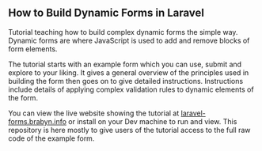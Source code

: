
## How to Build Dynamic Forms in Laravel

Tutorial teaching how to build complex dynamic forms the simple way. Dynamic forms are where JavaScript
is used to add and remove blocks of form elements.

The tutorial starts with an example form which you can use, submit and explore to your liking. It gives a 
general overview of the principles used in building the form then goes on to give detailed instructions.
Instructions include details of applying complex validation rules to dynamic elements of the form.

You can view the live website showing the tutorial at 
[laravel-forms.brabyn.info](https://laravel-forms.brabyn.info/) or install on 
your Dev machine to run and view. This repository is here mostly to give users of the tutorial access to
the full raw code of the example form.
